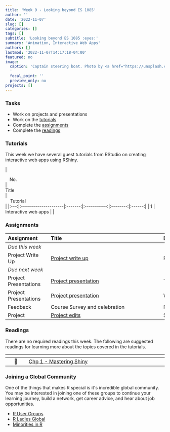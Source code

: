 ```yaml
---
title: 'Week 9 - Looking beyond ES 1085'
author: ''
date: '2022-11-07'
slug: []
categories: []
tags: []
subtitle: 'Looking beyond ES 1085 :eyes:'
summary: 'Animation, Interactive Web Apps'
authors: []
lastmod: '2022-11-07T14:17:18-04:00'
featured: no
image:
  caption: 'Captain steering boat. Photo by <a href="https://unsplash.com/@garrettpsystems?utm_source=unsplash&utm_medium=referral&utm_content=creditCopyText">garrett parker</a> on <a href="https://unsplash.com/s/photos/boat-compass?utm_source=unsplash&utm_medium=referral&utm_content=creditCopyText">Unsplash</a>
  '
  focal_point: ''
  preview_only: no
projects: []
---
```



### Tasks

- Work on projects and presentations
- Work on the [tutorials](/post/09-week/#tutorials)
- Complete the [assignments](/post/09-week/#assignments)
- Complete the [readings](/post/09-week/#readings)

### Tutorials

This week we have several guest tutorials from RStudio on creating interactive web apps using RShiny. 

| <div style="width:50px;text-align:center">No.</div> | <div style="width:250px;text-align:left">Title</div> |  <div style="width:80px;text-align:center">Tutorial</div> |
|:---:|:---------------------|:-------:|:-----------:|:--------:|:------:|
| 1 | Interactive web apps |[<span style='color: #4b5357;'><i class='fas fa-desktop fa-lg'></i></span>](https://shiny.rstudio.com/tutorial/written-tutorial/lesson1/) |  
 

### Assignments

| <div style="width:120px;text-align:left">Assignment</div> | <div style="width:340px;text-align:left">Title</div> | <div style="width:200px;text-align:left">Due</div> |
|:---|:---|:---|
| *Due this week* | | |
| Project Write Up| [Project write up](/#project)   | Fri, 11 Nov|
| *Due next week* | | |
| Project Presentations | [Project presentation](/#project) | Tue, 15 Nov|
| Project Presentations | [Project presentation](/#project) | Wed, 16 Nov|
| Feedback | Course Survey and celebration| Fri, 16 Nov|
| Project | [Project edits](/#project) | Sun, 20 Nov, 23:59 EST |
### Readings

There are no required readings this week. The following are suggested readings for learning more about the topics covered in the tutorials.

| <div style="width:50px"></div>  | <div style="width:420px"></div>  |  <div style="width:200px"></div> |
|:---:|:---|:---:|
| :open_book: | [Chp 1 - Mastering Shiny](https://mastering-shiny.org/) | Optional |

### Joining a Global Community

One of the things that makes R special is it's incredible global community. You may be interested in joining one of these groups to continue your learning journey, build a network, get career advice, and hear about job opportunities.

* [R User Groups](https://www.meetup.com/pro/r-user-groups/)
* [R Ladies Global](https://rladies.org/)
* [Minorities in R](https://mircommunity.com/)

